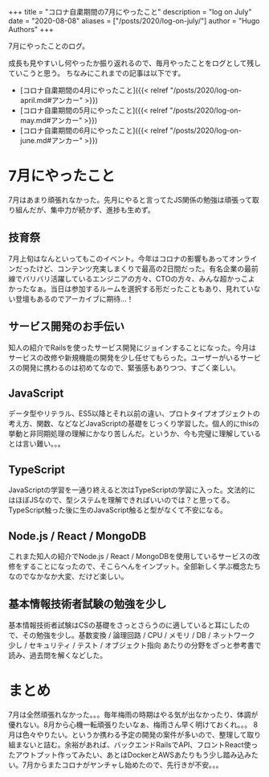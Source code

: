 +++
title = "コロナ自粛期間の7月にやったこと"
description = "log on July"
date = "2020-08-08"
aliases = ["/posts/2020/log-on-july/"]
author = "Hugo Authors"
+++

7月にやったことのログ。
<!--more-->
成長も見やすいし何やったか振り返れるので、毎月やったことをログとして残していこうと思う。
ちなみにこれまでの記事は以下です。
- [コロナ自粛期間の4月にやったこと]({{< relref "/posts/2020/log-on-april.md#アンカー" >}})
- [コロナ自粛期間の5月にやったこと]({{< relref "/posts/2020/log-on-may.md#アンカー" >}})
- [コロナ自粛期間の6月にやったこと]({{< relref "/posts/2020/log-on-june.md#アンカー" >}})

# 7月にやったこと
7月はあまり頑張れなかった。先月にやると言ってたJS関係の勉強は頑張って取り組んだが、集中力が続かず、進捗も生めず。

## 技育祭
7月上旬はなんといってもこのイベント。今年はコロナの影響もあってオンラインだったけど、コンテンツ充実しまくりで最高の2日間だった。有名企業の最前線でバリバリ活躍しているエンジニアの方々、CTOの方々、みんな超かっこよかったなぁ。当日は参加するルームを選択する形だったこともあり、見れていない登壇もあるのでアーカイブに期待...！

## サービス開発のお手伝い
知人の紹介でRailsを使ったサービス開発にジョインすることになった。今月はサービスの改修や新規機能の開発を少し任せてもらった。ユーザーがいるサービスの開発に携わるのは初めてなので、緊張感もありつつ、すごく楽しい。

## JavaScript
データ型やリテラル、ES5以降とそれ以前の違い、プロトタイプオブジェクトの考え方、関数、などなどJavaScriptの基礎をじっくり学習した。個人的にthisの挙動と非同期処理の理解にかなり苦しんだ。というか、今も完璧に理解しているとは言い難い。。。

## TypeScript
JavaScriptの学習を一通り終えると次はTypeScriptの学習に入った。文法的にはほぼJSなので、型システムを理解できればいいのでは？と思ってる。TypeScript触った後に生のJavaScript触ると型がなくて不安になる。

## Node.js / React / MongoDB
これまた知人の紹介でNode.js / React / MongoDBを使用しているサービスの改修をすることになったので、そこらへんをインプット。全部新しく学ぶ概念たちなのでなかなか大変、だけど楽しい。

## 基本情報技術者試験の勉強を少し
基本情報技術者試験はCSの基礎をさっとさらうのに適していると耳にしたので、その勉強を少し。基数変換 / 論理回路 / CPU / メモリ / DB / ネットワーク少し / セキュリティ / テスト / オブジェクト指向 あたりの分野をざっと参考書で読み、過去問を解くなどした。

# まとめ
7月は全然頑張れなかった。。。毎年梅雨の時期はやる気が出なかったり、体調が優れない。8月から心機一転頑張りたいなぁ、梅雨さん早く明けておくれ。。。
8月は色々やりたい。というか携わる予定の開発の案件が多いので、整理して取り組まないと詰む。余裕があれば、バックエンドRailsでAPI、フロントReact使ったアウトプット作ってみたい、あとはDockerとAWSあたりもう少し踏み込みたい。7月からまたコロナがヤンチャし始めたので、先行きが不安。。。
